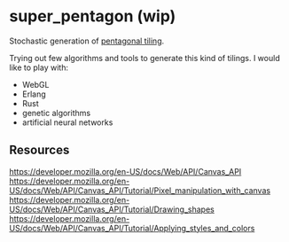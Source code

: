 # super_pentagon (wip)

Stochastic generation of [pentagonal tiling](https://en.wikipedia.org/wiki/Pentagonal_tiling).

Trying out few algorithms and tools to generate this kind of tilings. I would like to play with:
  - WebGL
  - Erlang
  - Rust
  - genetic algorithms
  - artificial neural networks


## Resources
https://developer.mozilla.org/en-US/docs/Web/API/Canvas_API
https://developer.mozilla.org/en-US/docs/Web/API/Canvas_API/Tutorial/Pixel_manipulation_with_canvas
https://developer.mozilla.org/en-US/docs/Web/API/Canvas_API/Tutorial/Drawing_shapes
https://developer.mozilla.org/en-US/docs/Web/API/Canvas_API/Tutorial/Applying_styles_and_colors
